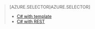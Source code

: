 > [AZURE.SELECTOR]AZURE.SELECTOR]
> 
> * [C# with template](iot-hub-rm-template.md)
> * [C# with REST](iot-hub-rm-rest.md)
> 
> 
